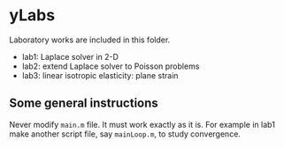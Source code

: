 yLabs
==

Laboratory works are included in this folder.

* lab1: Laplace solver in 2-D
* lab2: extend Laplace solver to Poisson problems
* lab3: linear isotropic elasticity: plane strain

Some general instructions
--

Never modify `main.m` file. It must work exactly as it is. For example in lab1 make another script file, say `mainLoop.m`, to study convergence.
